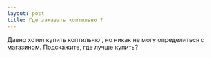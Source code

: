 ```yaml
---
layout: post 
title: Где заказать коптильню ? 
--- 
```

Давно хотел купить коптильню , но никак не могу определиться с магазином. Подскажите, где лучше купить?